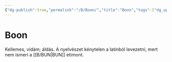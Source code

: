 ```yaml
---
{"dg-publish":true,"permalink":"/B/Boon/","title":"Boon","tags":["dg_uploaded"],"created":"2023-11-22T01:00","updated":"2023-11-22T01:00"}
---
```



# Boon

Kellemes, vidám; áldás. A nyelvészet kénytelen a latinból levezetni, mert nem ismeri a [[B/BUN\|BUN]] etimont.  